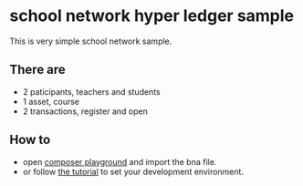 # school network hyper ledger sample

This is very simple school network sample.
## There are
- 2 paticipants, teachers and students
- 1 asset, course
- 2 transactions, register and open

## How to
- open [composer playground](https://composer-playground.mybluemix.net/) and import the bna file.
- or follow [the tutorial](https://hyperledger.github.io/composer/latest/installing/development-tools.html) to set your development environment.

